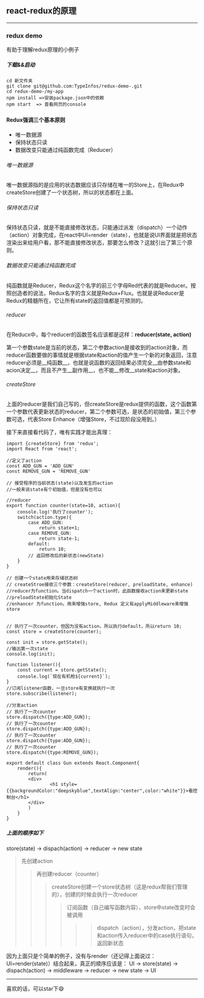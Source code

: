 ## react-redux的原理
---------------------
### redux demo
有助于理解redux原理的小例子

##### 下载&&启动

<pre><code>cd 新文件夹
git clone git@github.com:TypeInfos/redux-demo-.git
cd redux-demo-/my-app
npm install =>安装package.json中的依赖
npm start  => 查看网页的console
</pre></code>
##### 

#### Redux强调三个基本原则

* 唯一数据源
* 保持状态只读
* 数据改变只能通过纯函数完成（Reducer）

###### 唯一数据源
唯一数据源指的是应用的状态数据应该只存储在唯一的Store上，在Redux中createStore创建了一个状态树，所以的状态都在上面。

###### 保持状态只读
保持状态只读，就是不能直接修改状态，只能通过派发（dispatch）一个动作（action）对象完成，在react中UI=render（state），也就是说UI界面就是把状态渲染出来给用户看，那不能直接修改状态，那要怎么修改？这就引出了第三个原则。
###### 数据改变只能通过纯函数完成
纯函数就是Reducer，Redux这个名字的前三个字母Red代表的就是Reducer。按照创造者的说法，Redux名字的含义就是Redux+Flux。也就是说Reducer是Redux的精髓所在，它让所有state的返回值都是可预测的。

###### reducer
在Reducx中，每个reducer的函数签名应该都是这样：__reducer(state, action)__

第一个参数state是当前的状态，第二个参数action是接收到的action对象，而reducer函数要做的事情就是根据state和action的值产生一个新的对象返回，注意reducer必须是__纯函数__，也就是说函数的返回结果必须完全__由参数state和acion决定__，而且不产生__副作用__，也不能__修改__state和action对象。

###### createStore
上面的reducer是我们自己写的，但createStore是redux提供的函数，这个函数第一个参数代表更新状态的reducer，第二个参数可选，是状态的初始值，第三个参数可选，代表Store Enhance（增强Store，不过现阶段没用到。）

接下来直接看代码了，唯有实践才能出真理：

```
import {createStore} from 'redux';
import React from 'react';

//定义了action
const ADD_GUN = 'ADD_GUN'
const REMOVE_GUN = 'REMOVE_GUN'

// 接受程序的当前状态(state)以及发生的action
//一般来说state有个初始值，但是没有也可以

//reducer
export function counter(state=10, action){
    console.log('执行了counter');
    switch(action.type){
        case ADD_GUN:
            return state+1;
        case REMOVE_GUN:
            return state-1;
        default:
            return 10;
        // 返回修改后的新状态(newState)
    }
}

// 创建一个state用来存储状态树
// createStroe接收三个参数：createStore(reducer, preloadState, enhance)
//reducer为function。当dispatch一个action时，此函数接收action来更新state
//preloadState初始化State
//enhancer 为function。用来增强store, Redux 定义有applyMiddleware来增强store


// 执行了一次counter，但因为没有action，所以执行default，所以return 10;
const store = createStore(counter);

const init = store.getState();
//输出第一次state
console.log(init);

function listener(){
    const current = store.getState();
    console.log(`现在有机枪${current}`);
}
//订阅listener函数，一旦store有变换就执行一次
store.subscribe(listener);

//分发action
// 执行了一次counter
store.dispatch({type:ADD_GUN});
// 执行了一次counter
store.dispatch({type:ADD_GUN});
// 执行了一次counter
store.dispatch({type:ADD_GUN});
// 执行了一次counter
store.dispatch({type:REMOVE_GUN});

export default class Gun extends React.Component{
    render(){
        return(
        <div>   
                <h1 style={{backgroundColor:"deepskyblue",textAlign:"center",color:"white"}}>看控制台</h1>
        </div>
        )
    }
}
```


##### 上面的顺序如下
store(state) -> dispach(action) -> reducer -> new state

>先创建action
>>再创建reducer（counter）
>>>createStore创建一个store状态树（这是redux帮我们管理的），创建的时候会执行一次reducer
>>>>订阅函数（自己编写函数内容），store中state改变时会被调用
>>>>>>dispatch（action），分发action，把state和action传入reducer中的case执行语句，返回新状态

因为上面只是个简单的例子，没有与render（还记得上面说过：UI=render(state)）结合起来，真正的顺序应该是：
UI -> store(state)  -> dispach(action) -> middleware -> reducer -> new state -> UI


-------------

喜欢的话，可以star下😄
